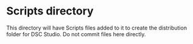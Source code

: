 # Scripts directory

This directory will have Scripts files added to it to create the distribution
folder for DSC Studio. Do not commit files here directly.
